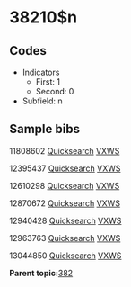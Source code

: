 # 38210$n

## Codes

-   Indicators
    -   First: 1
    -   Second: 0
-   Subfield: n

## Sample bibs

11808602 [Quicksearch](https://search.library.yale.edu/catalog/11808602) [VXWS](http://prodorbis.library.yale.edu:7014/vxws/GetHoldingsService?bibId=11808602)

12395437 [Quicksearch](https://search.library.yale.edu/catalog/12395437) [VXWS](http://prodorbis.library.yale.edu:7014/vxws/GetHoldingsService?bibId=12395437)

12610298 [Quicksearch](https://search.library.yale.edu/catalog/12610298) [VXWS](http://prodorbis.library.yale.edu:7014/vxws/GetHoldingsService?bibId=12610298)

12870672 [Quicksearch](https://search.library.yale.edu/catalog/12870672) [VXWS](http://prodorbis.library.yale.edu:7014/vxws/GetHoldingsService?bibId=12870672)

12940428 [Quicksearch](https://search.library.yale.edu/catalog/12940428) [VXWS](http://prodorbis.library.yale.edu:7014/vxws/GetHoldingsService?bibId=12940428)

12963763 [Quicksearch](https://search.library.yale.edu/catalog/12963763) [VXWS](http://prodorbis.library.yale.edu:7014/vxws/GetHoldingsService?bibId=12963763)

13044850 [Quicksearch](https://search.library.yale.edu/catalog/13044850) [VXWS](http://prodorbis.library.yale.edu:7014/vxws/GetHoldingsService?bibId=13044850)

**Parent topic:**[382](../../tags/382/382.md)

